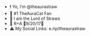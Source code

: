 - ❗ Yo, I’m @theaurastraw
- 👑 #1 TheAuraCat Fan
- 🥤 I am the Lord of Straws
- 💜 R+A 💞9/20/17💞
- ⚠️ My Social Links: e.rip/theaurastraw

<!---
theaurastraw/theaurastraw is a ✨ special ✨ repository because its `README.md` (this file) appears on your GitHub profile.
You can click the Preview link to take a look at your changes.
--->
